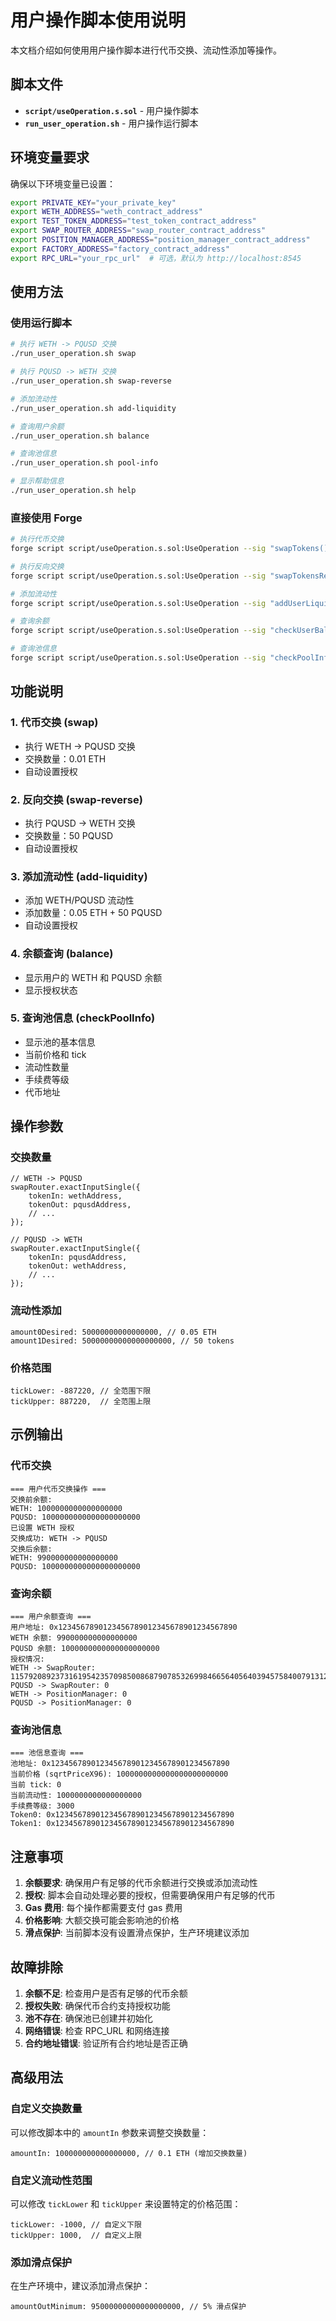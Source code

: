 # 用户操作脚本使用说明

本文档介绍如何使用用户操作脚本进行代币交换、流动性添加等操作。

## 脚本文件

- **`script/useOperation.s.sol`** - 用户操作脚本
- **`run_user_operation.sh`** - 用户操作运行脚本

## 环境变量要求

确保以下环境变量已设置：

```bash
export PRIVATE_KEY="your_private_key"
export WETH_ADDRESS="weth_contract_address"
export TEST_TOKEN_ADDRESS="test_token_contract_address"
export SWAP_ROUTER_ADDRESS="swap_router_contract_address"
export POSITION_MANAGER_ADDRESS="position_manager_contract_address"
export FACTORY_ADDRESS="factory_contract_address"
export RPC_URL="your_rpc_url"  # 可选，默认为 http://localhost:8545
```

## 使用方法

### 使用运行脚本

```bash
# 执行 WETH -> PQUSD 交换
./run_user_operation.sh swap

# 执行 PQUSD -> WETH 交换
./run_user_operation.sh swap-reverse

# 添加流动性
./run_user_operation.sh add-liquidity

# 查询用户余额
./run_user_operation.sh balance

# 查询池信息
./run_user_operation.sh pool-info

# 显示帮助信息
./run_user_operation.sh help
```

### 直接使用 Forge

```bash
# 执行代币交换
forge script script/useOperation.s.sol:UseOperation --sig "swapTokens()" --rpc-url <your_rpc_url> --broadcast

# 执行反向交换
forge script script/useOperation.s.sol:UseOperation --sig "swapTokensReverse()" --rpc-url <your_rpc_url> --broadcast

# 添加流动性
forge script script/useOperation.s.sol:UseOperation --sig "addUserLiquidity()" --rpc-url <your_rpc_url> --broadcast

# 查询余额
forge script script/useOperation.s.sol:UseOperation --sig "checkUserBalance()" --rpc-url <your_rpc_url>

# 查询池信息
forge script script/useOperation.s.sol:UseOperation --sig "checkPoolInfo()" --rpc-url <your_rpc_url>
```

## 功能说明

### 1. 代币交换 (swap)
- 执行 WETH -> PQUSD 交换
- 交换数量：0.01 ETH
- 自动设置授权

### 2. 反向交换 (swap-reverse)
- 执行 PQUSD -> WETH 交换
- 交换数量：50 PQUSD
- 自动设置授权

### 3. 添加流动性 (add-liquidity)
- 添加 WETH/PQUSD 流动性
- 添加数量：0.05 ETH + 50 PQUSD
- 自动设置授权

### 4. 余额查询 (balance)
- 显示用户的 WETH 和 PQUSD 余额
- 显示授权状态

### 5. 查询池信息 (checkPoolInfo)
- 显示池的基本信息
- 当前价格和 tick
- 流动性数量
- 手续费等级
- 代币地址

## 操作参数

### 交换数量
```solidity
// WETH -> PQUSD
swapRouter.exactInputSingle({
    tokenIn: wethAddress,
    tokenOut: pqusdAddress,
    // ...
});

// PQUSD -> WETH
swapRouter.exactInputSingle({
    tokenIn: pqusdAddress,
    tokenOut: wethAddress,
    // ...
});
```

### 流动性添加
```solidity
amount0Desired: 50000000000000000, // 0.05 ETH
amount1Desired: 50000000000000000000, // 50 tokens
```

### 价格范围
```solidity
tickLower: -887220, // 全范围下限
tickUpper: 887220,  // 全范围上限
```

## 示例输出

### 代币交换
```
=== 用户代币交换操作 ===
交换前余额:
WETH: 1000000000000000000
PQUSD: 1000000000000000000000
已设置 WETH 授权
交换成功: WETH -> PQUSD
交换后余额:
WETH: 990000000000000000
PQUSD: 1000000000000000000000
```

### 查询余额
```
=== 用户余额查询 ===
用户地址: 0x1234567890123456789012345678901234567890
WETH 余额: 990000000000000000
PQUSD 余额: 1000000000000000000000
授权情况:
WETH -> SwapRouter: 115792089237316195423570985008687907853269984665640564039457584007913129639935
PQUSD -> SwapRouter: 0
WETH -> PositionManager: 0
PQUSD -> PositionManager: 0
```

### 查询池信息
```
=== 池信息查询 ===
池地址: 0x1234567890123456789012345678901234567890
当前价格 (sqrtPriceX96): 1000000000000000000000000
当前 tick: 0
当前流动性: 1000000000000000000
手续费等级: 3000
Token0: 0x1234567890123456789012345678901234567890
Token1: 0x1234567890123456789012345678901234567890
```

## 注意事项

1. **余额要求**: 确保用户有足够的代币余额进行交换或添加流动性
2. **授权**: 脚本会自动处理必要的授权，但需要确保用户有足够的代币
3. **Gas 费用**: 每个操作都需要支付 gas 费用
4. **价格影响**: 大额交换可能会影响池的价格
5. **滑点保护**: 当前脚本没有设置滑点保护，生产环境建议添加

## 故障排除

1. **余额不足**: 检查用户是否有足够的代币余额
2. **授权失败**: 确保代币合约支持授权功能
3. **池不存在**: 确保池已创建并初始化
4. **网络错误**: 检查 RPC_URL 和网络连接
5. **合约地址错误**: 验证所有合约地址是否正确

## 高级用法

### 自定义交换数量
可以修改脚本中的 `amountIn` 参数来调整交换数量：

```solidity
amountIn: 100000000000000000, // 0.1 ETH (增加交换数量)
```

### 自定义流动性范围
可以修改 `tickLower` 和 `tickUpper` 来设置特定的价格范围：

```solidity
tickLower: -1000, // 自定义下限
tickUpper: 1000,  // 自定义上限
```

### 添加滑点保护
在生产环境中，建议添加滑点保护：

```solidity
amountOutMinimum: 95000000000000000000, // 5% 滑点保护
``` 